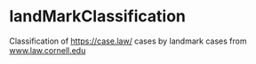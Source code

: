 # landMarkClassification
Classification of https://case.law/ cases by landmark cases from www.law.cornell.edu
